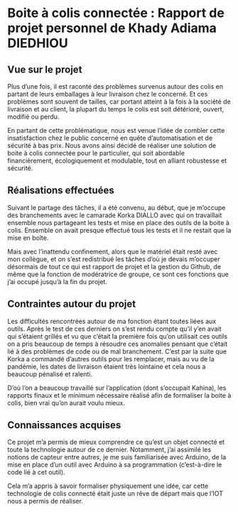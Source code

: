 # Boite à colis connectée : Rapport de projet personnel de Khady Adiama DIEDHIOU

## Vue sur le projet

Plus d’une fois, il est raconté des problèmes survenus autour des colis en partant de leurs emballages à leur livraison chez le concerné. Et ces problèmes sont souvent de tailles, car portant atteint à la fois à la société de livraison et au client, la plupart du temps le colis est soit détérioré, ouvert, modifié ou perdu.

En partant de cette problématique, nous est venue l’idée de combler cette insatisfaction chez le public concerné en quête d’automatisation et de sécurité à bas prix. Nous avons ainsi décidé de réaliser une solution de boite à colis connectée pour le particulier, qui soit abordable financièrement, écologiquement et modulable, tout en alliant robustesse et sécurité.

## Réalisations effectuées

Suivant le partage des tâches, il a été convenu, au début, que je m’occupe des branchements avec le camarade Korka DIALLO avec qui on travaillait ensemble nous partageant les tests et mise en place des outils de la boite à colis. Ensemble on avait presque effectué tous les tests  et il ne restait que la mise en boîte.

Mais avec l’inattendu confinement, alors que le matériel était resté avec mon collègue, et on s’est redistribué les tâches d’où je devais m’occuper désormais de tout ce qui est rapport de projet et la gestion du Github, de même que la fonction de modératrice de groupe, ce sont ces fonctions que j’ai occupé jusqu’à la fin du projet.

## Contraintes autour du projet

Les difficultés rencontrées autour de ma fonction étant toutes liées aux outils. Après le test de ces derniers on s’est rendu compte qu’il y’en avait qui s’étaient grillés et vu que c’était la première fois qu’on utilisait ces outils on a pris beaucoup de temps à résoudre ces anomalies pensant que c’était lié à des problèmes de code ou de mal branchement. C’est par la suite que Korka a commandé d’autres outils pour les remplacer, mais au vu de la pandémie, les dates de livraison étaient très lointaine et cela nous a beaucoup pénalisé et ralenti. 

D’où l’on a beaucoup travaillé sur l’application (dont s’occupait Kahina), les rapports finaux et le minimum nécessaire réalisé afin de formaliser la boite à colis, bien vrai qu’on aurait voulu mieux.

## Connaissances acquises

Ce projet m’a permis de mieux comprendre ce qu’est un objet connecté et toute la technologie autour de ce dernier. Notamment, j’ai assimilé les notions de capteur entre autres, je me suis familiarisée avec Arduino, de la mise en place d’un outil avec Arduino à sa programmation (c’est-à-dire le code lié à cet outil). 

Cela m’a appris à savoir formaliser physiquement une idée, car cette technologie de colis connecté était juste un rêve de départ mais que l’IOT nous a permis de réaliser.

